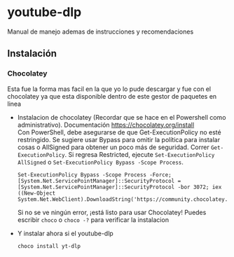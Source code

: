 # youtube-dlp
Manual de manejo ademas de instrucciones y recomendaciones

## Instalación

### Chocolatey
Esta fue la forma mas facil en la que yo lo pude descargar y fue con el chocolatey ya que esta disponible dentro de este gestor de paquetes en linea
  - Instalacion de chocolatey (Recordar que se hace en el Powershell como administrativo). Documentación https://chocolatey.org/install  
  Con PowerShell, debe asegurarse de que Get-ExecutionPolicy no esté restringido. Se sugiere usar Bypass para omitir la política para instalar cosas o AllSigned para obtener un poco más de seguridad.
  Correr ```Get-ExecutionPolicy```. Si regresa Restricted, ejecute ```Set-ExecutionPolicy AllSigned``` o ```Set-ExecutionPolicy Bypass -Scope Process```. 
    ```
    Set-ExecutionPolicy Bypass -Scope Process -Force; [System.Net.ServicePointManager]::SecurityProtocol = [System.Net.ServicePointManager]::SecurityProtocol -bor 3072; iex ((New-Object System.Net.WebClient).DownloadString('https://community.chocolatey.org/install.ps1'))
    ```
    Si no se ve ningún error, ¡está listo para usar Chocolatey! Puedes escribir ```choco``` o ```choco -?``` para verificar la instalacion

  - Y instalar ahora si el youtube-dlp
    ```
    choco install yt-dlp
    ```
